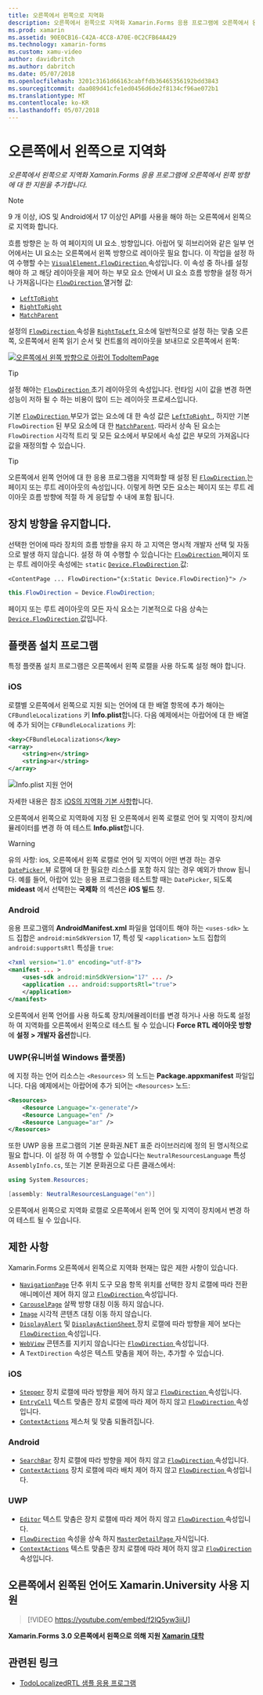 ```yaml
---
title: 오른쪽에서 왼쪽으로 지역화
description: 오른쪽에서 왼쪽으로 지역화 Xamarin.Forms 응용 프로그램에 오른쪽에서 왼쪽 방향에 대 한 지원을 추가합니다.
ms.prod: xamarin
ms.assetid: 90E0CB16-C42A-4CC8-A70E-0C2CFB64A429
ms.technology: xamarin-forms
ms.custom: xamu-video
author: davidbritch
ms.author: dabritch
ms.date: 05/07/2018
ms.openlocfilehash: 3201c3161d66163cabffdb36465356192bdd3843
ms.sourcegitcommit: daa089d41cfe1ed0456d6de2f8134cf96ae072b1
ms.translationtype: MT
ms.contentlocale: ko-KR
ms.lasthandoff: 05/07/2018
---
```

# <a name="right-to-left-localization"></a>오른쪽에서 왼쪽으로 지역화

_오른쪽에서 왼쪽으로 지역화 Xamarin.Forms 응용 프로그램에 오른쪽에서 왼쪽 방향에 대 한 지원을 추가합니다._

> [!NOTE]
> 9 개 이상, iOS 및 Android에서 17 이상인 API를 사용을 해야 하는 오른쪽에서 왼쪽으로 지역화 합니다.

흐름 방향은 눈 하 여 페이지의 UI 요소 ֻ 방향입니다. 아랍어 및 히브리어와 같은 일부 언어에서는 UI 요소는 오른쪽에서 왼쪽 방향으로 레이아웃 필요 합니다. 이 작업을 설정 하 여 수행할 수는 [ `VisualElement.FlowDirection` ](xref:Xamarin.Forms.VisualElement.FlowDirection) 속성입니다. 이 속성 중 하나를 설정 해야 하 고 해당 레이아웃을 제어 하는 부모 요소 안에서 UI 요소 흐름 방향을 설정 하거나 가져옵니다는 [ `FlowDirection` ](xref:Xamarin.Forms.FlowDirection) 열거형 값:

- [`LeftToRight`](xref:Xamarin.Forms.FlowDirection.LeftToRight)
- [`RightToRight`](xref:Xamarin.Forms.FlowDirection.RightToLeft)
- [`MatchParent`](xref:Xamarin.Forms.FlowDirection.MatchParent)

설정의 [ `FlowDirection` ](xref:Xamarin.Forms.VisualElement.FlowDirection) 속성을 [ `RightToLeft` ](xref:Xamarin.Forms.FlowDirection.RightToLeft) 요소에 일반적으로 설정 하는 맞춤 오른쪽, 오른쪽에서 왼쪽 읽기 순서 및 컨트롤의 레이아웃을 보내므로 오른쪽에서 왼쪽:

[![오른쪽에서 왼쪽 방향으로 아랍어 TodoItemPage](rtl-images/TodoItemPage-Arabic.png "은 오른쪽에서 왼쪽 방향으로 아랍어 TodoItemPage")](rtl-images/TodoItemPage-Arabic-Large.png#lightbox "TodoItemPage은 오른쪽에서 왼쪽 방향으로 아랍어")

> [!TIP]
> 설정 해야는 [ `FlowDirection` ](xref:Xamarin.Forms.VisualElement.FlowDirection) 초기 레이아웃의 속성입니다. 런타임 시이 값을 변경 하면 성능이 저하 될 수 하는 비용이 많이 드는 레이아웃 프로세스입니다.

기본 [ `FlowDirection` ](xref:Xamarin.Forms.VisualElement.FlowDirection) 부모가 없는 요소에 대 한 속성 값은 [ `LeftToRight` ](xref:Xamarin.Forms.FlowDirection.LeftToRight), 하지만 기본 `FlowDirection` 된 부모 요소에 대 한 [ `MatchParent`](xref:Xamarin.Forms.FlowDirection.MatchParent). 따라서 상속 된 요소는 `FlowDirection` 시각적 트리 및 모든 요소에서 부모에서 속성 값은 부모의 가져옵니다 값을 재정의할 수 있습니다.

> [!TIP]
> 오른쪽에서 왼쪽 언어에 대 한 응용 프로그램을 지역화할 때 설정 된 [ `FlowDirection` ](xref:Xamarin.Forms.VisualElement.FlowDirection) 는 페이지 또는 루트 레이아웃의 속성입니다. 이렇게 하면 모든 요소는 페이지 또는 루트 레이아웃 흐름 방향에 적절 하 게 응답할 수 내에 포함 됩니다.

## <a name="respecting-device-flow-direction"></a>장치 방향을 유지합니다.

선택한 언어에 따라 장치의 흐름 방향을 유지 하 고 지역은 명시적 개발자 선택 및 자동으로 발생 하지 않습니다. 설정 하 여 수행할 수 있습니다는 [ `FlowDirection` ](xref:Xamarin.Forms.VisualElement.FlowDirection) 페이지 또는 루트 레이아웃 속성에는 `static` [ `Device.FlowDirection` ](xref:Xamarin.Forms.Device.FlowDirection) 값:

```xaml
<ContentPage ... FlowDirection="{x:Static Device.FlowDirection}"> />
```

```csharp
this.FlowDirection = Device.FlowDirection;
```

페이지 또는 루트 레이아웃의 모든 자식 요소는 기본적으로 다음 상속는 [ `Device.FlowDirection` ](xref:Xamarin.Forms.Device.FlowDirection) 값입니다.

## <a name="platform-setup"></a>플랫폼 설치 프로그램

특정 플랫폼 설치 프로그램은 오른쪽에서 왼쪽 로캘을 사용 하도록 설정 해야 합니다.

### <a name="ios"></a>iOS

로캘별 오른쪽에서 왼쪽으로 지원 되는 언어에 대 한 배열 항목에 추가 해야는 `CFBundleLocalizations` 키 **Info.plist**합니다. 다음 예제에서는 아랍어에 대 한 배열에 추가 되어는 `CFBundleLocalizations` 키:

```xml
<key>CFBundleLocalizations</key>
<array>
    <string>en</string>
    <string>ar</string>
</array>
```

![Info.plist 지원 언어](rtl-images/ios-locales.png "Info.plist 지원 되는 언어")

자세한 내용은 참조 [iOS의 지역화 기본 사항](https://docs.microsoft.com/en-gb/xamarin/ios/app-fundamentals/localization/#localization-basics-in-ios)합니다.

오른쪽에서 왼쪽으로 지역화에 지정 된 오른쪽에서 왼쪽 로캘로 언어 및 지역이 장치/에뮬레이터를 변경 하 여 테스트 **Info.plist**합니다.

> [!WARNING]
> 유의 사항: ios, 오른쪽에서 왼쪽 로캘로 언어 및 지역이 어떤 변경 하는 경우 [ `DatePicker` ](xref:Xamarin.Forms.DatePicker) 뷰 로캘에 대 한 필요한 리소스를 포함 하지 않는 경우 예외가 throw 됩니다. 예를 들어, 아랍어 있는 응용 프로그램을 테스트할 때는 `DatePicker`, 되도록 **mideast** 에서 선택한는 **국제화** 의 섹션은 **iOS 빌드** 창.

### <a name="android"></a>Android

응용 프로그램의 **AndroidManifest.xml** 파일을 업데이트 해야 하는 `<uses-sdk>` 노드 집합은 `android:minSdkVersion` 17, 특성 및 `<application>` 노드 집합의 `android:supportsRtl` 특성을 `true`:

```xml
<?xml version="1.0" encoding="utf-8"?>
<manifest ... >
    <uses-sdk android:minSdkVersion="17" ... />
    <application ... android:supportsRtl="true">
    </application>
</manifest>
```

오른쪽에서 왼쪽 언어를 사용 하도록 장치/에뮬레이터를 변경 하거나 사용 하도록 설정 하 여 지역화를 오른쪽에서 왼쪽으로 테스트 될 수 있습니다 **Force RTL 레이아웃 방향** 에 **설정 > 개발자 옵션**합니다.

### <a name="universal-windows-platform-uwp"></a>UWP(유니버설 Windows 플랫폼)

에 지정 하는 언어 리소스는 `<Resources>` 의 노드는 **Package.appxmanifest** 파일입니다. 다음 예제에서는 아랍어에 추가 되어는 `<Resources>` 노드:

```xml
<Resources>
    <Resource Language="x-generate"/>
    <Resource Language="en" />
    <Resource Language="ar" />
</Resources>
```

또한 UWP 응용 프로그램의 기본 문화권.NET 표준 라이브러리에 정의 된 명시적으로 필요 합니다. 이 설정 하 여 수행할 수 있습니다는 `NeutralResourcesLanguage` 특성 `AssemblyInfo.cs`, 또는 기본 문화권으로 다른 클래스에서:

```csharp
using System.Resources;

[assembly: NeutralResourcesLanguage("en")]
```

오른쪽에서 왼쪽으로 지역화 로캘로 오른쪽에서 왼쪽 언어 및 지역이 장치에서 변경 하 여 테스트 될 수 있습니다.

## <a name="limitations"></a>제한 사항

Xamarin.Forms 오른쪽에서 왼쪽으로 지역화 현재는 많은 제한 사항이 있습니다.

- [`NavigationPage`](xref:Xamarin.Forms.NavigationPage) 단추 위치 도구 모음 항목 위치를 선택한 장치 로캘에 따라 전환 애니메이션 제어 하지 않고 [ `FlowDirection` ](xref:Xamarin.Forms.VisualElement.FlowDirection) 속성입니다.
- [`CarouselPage`](xref:Xamarin.Forms.CarouselPage) 살짝 방향 대칭 이동 하지 않습니다.
- [`Image`](xref:Xamarin.Forms.Image) 시각적 콘텐츠 대칭 이동 하지 않습니다.
- [`DisplayAlert`](https://developer.xamarin.com/api/member/Xamarin.Forms.Page.DisplayAlert/p/System.String/System.String/System.String/) 및 [ `DisplayActionSheet` ](https://developer.xamarin.com/api/member/Xamarin.Forms.Page.DisplayActionSheet/p/System.String/System.String/System.String/System.String[]/) 장치 로캘에 따라 방향을 제어 보다는 [ `FlowDirection` ](xref:Xamarin.Forms.VisualElement.FlowDirection) 속성입니다.
- [`WebView`](xref:Xamarin.Forms.WebView) 콘텐츠를 지키지 않습니다는 [ `FlowDirection` ](xref:Xamarin.Forms.VisualElement.FlowDirection) 속성입니다.
- A `TextDirection` 속성은 텍스트 맞춤을 제어 하는, 추가할 수 있습니다.

### <a name="ios"></a>iOS

- [`Stepper`](xref:Xamarin.Forms.Stepper) 장치 로캘에 따라 방향을 제어 하지 않고 [ `FlowDirection` ](xref:Xamarin.Forms.VisualElement.FlowDirection) 속성입니다.
- [`EntryCell`](xref:Xamarin.Forms.EntryCell) 텍스트 맞춤은 장치 로캘에 따라 제어 하지 않고 [ `FlowDirection` ](xref:Xamarin.Forms.VisualElement.FlowDirection) 속성입니다.
- [`ContextActions`](xref:Xamarin.Forms.Cell.ContextActions) 제스처 및 맞춤 되돌려집니다.

### <a name="android"></a>Android

- [`SearchBar`](xref:Xamarin.Forms.SearchBar) 장치 로캘에 따라 방향을 제어 하지 않고 [ `FlowDirection` ](xref:Xamarin.Forms.VisualElement.FlowDirection) 속성입니다.
- [`ContextActions`](xref:Xamarin.Forms.Cell.ContextActions) 장치 로캘에 따라 배치 제어 하지 않고 [ `FlowDirection` ](xref:Xamarin.Forms.VisualElement.FlowDirection) 속성입니다.

### <a name="uwp"></a>UWP

- [`Editor`](xref:Xamarin.Forms.Editor) 텍스트 맞춤은 장치 로캘에 따라 제어 하지 않고 [ `FlowDirection` ](xref:Xamarin.Forms.VisualElement.FlowDirection) 속성입니다.
- [`FlowDirection`](xref:Xamarin.Forms.VisualElement.FlowDirection) 속성을 상속 하지 [ `MasterDetailPage` ](xref:Xamarin.Forms.MasterDetailPage) 자식입니다.
- [`ContextActions`](xref:Xamarin.Forms.Cell.ContextActions) 텍스트 맞춤은 장치 로캘에 따라 제어 하지 않고 [ `FlowDirection` ](xref:Xamarin.Forms.VisualElement.FlowDirection) 속성입니다.

## <a name="right-to-left-language-support-with-xamarinuniversity"></a>오른쪽에서 왼쪽된 언어도 Xamarin.University 사용 지원

> [!VIDEO https://youtube.com/embed/f2lQ5yw3iiU]

**Xamarin.Forms 3.0 오른쪽에서 왼쪽으로 의해 지원 [Xamarin 대학](https://university.xamarin.com/)**

## <a name="related-links"></a>관련된 링크

- [TodoLocalizedRTL 샘플 응용 프로그램](https://developer.xamarin.com/samples/xamarin-forms/TodoLocalizedRTL/)

